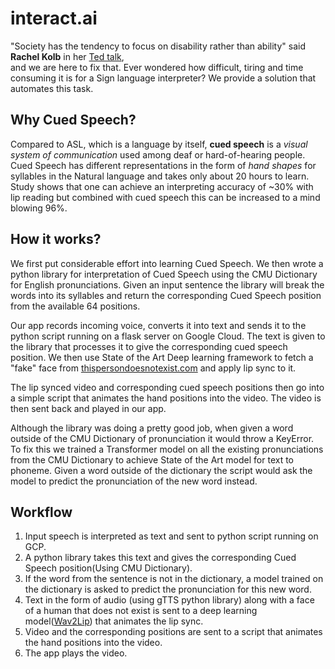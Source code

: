 # interact.ai

"Society has the tendency to focus on disability rather than ability" said **Rachel Kolb** in her [Ted talk](https://www.youtube.com/watch?v=uKKpjvPd6Xo&t=220s),<br> and we are here to fix that. Ever wondered how difficult, tiring and time consuming it is for a Sign language interpreter? We provide a solution that automates this task.

## Why Cued Speech?

Compared to ASL, which is a language by itself, **cued speech** is a _visual system of communication_ used among deaf or hard-of-hearing people. Cued Speech has different representations in the form of _hand shapes_ for syllables in the Natural language and takes only about 20 hours to learn. Study shows that one can achieve an interpreting accuracy of ~30% with lip reading but combined with cued speech this can be increased to a mind blowing 96%. 

## How it works?

We first put considerable effort into learning Cued Speech. We then wrote a python library for interpretation of Cued Speech using the CMU Dictionary for English pronunciations. Given an input sentence the library will break the words into its syllables and return the corresponding Cued Speech position from the available 64 positions.

Our app records incoming voice, converts it into text and sends it to the python script running on a flask server on Google Cloud. The text is given to the library that processes it to give the corresponding cued speech position. We then use State of the Art Deep learning framework to fetch a "fake" face from [thispersondoesnotexist.com](https://thispersondoesnotexist.com) and apply lip sync to it. 

The lip synced video and  corresponding cued speech positions then go into a simple script that animates the hand positions into the video. 
The video is then sent back and played in our app.

Although the library was doing a pretty good job, when given a word outside of the CMU Dictionary of pronunciation it would throw a KeyError. To fix this we trained a Transformer model on all the existing pronunciations from the CMU Dictionary to achieve State of the Art model for text to phoneme. Given a word outside of the dictionary the script would ask the model to predict the pronunciation of the new word instead.


## Workflow

1. Input speech is interpreted as text and sent to python script running on GCP.
2. A python library takes this text and gives the corresponding Cued Speech position(Using CMU Dictionary).
3. If the word from the sentence is not in the dictionary, a model trained on the dictionary is asked to predict the pronunciation for this new word.
3. Text in the form of audio (using gTTS python library) along with a face of a human that does not exist is sent to a deep learning model([Wav2Lip](https://github.com/Rudrabha/Wav2Lip)) that animates the lip sync.
4. Video and the corresponding positions are sent to a script that animates the hand positions into the video.
5. The app plays the video.
